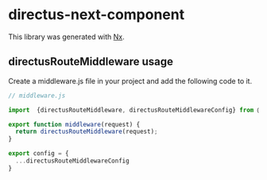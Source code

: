# directus-next-component

This library was generated with [Nx](https://nx.dev).

## directusRouteMiddleware usage

Create a middleware.js file in your project and add the following code to it.

```jsx
// middleware.js

import  {directusRouteMiddleware, directusRouteMiddlewareConfig} from @okam/directus-next-component

export function middleware(request) {
  return directusRouteMiddleware(request);
}

export config = {
  ...directusRouteMiddlewareConfig
}
```

